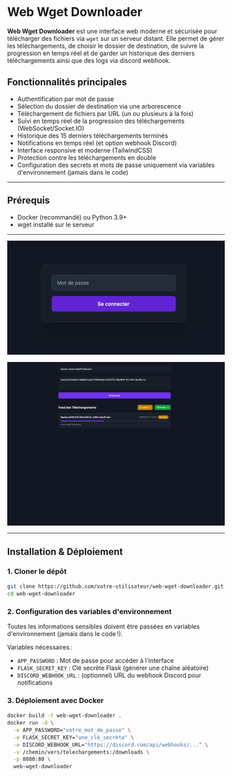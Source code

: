 # Web Wget Downloader

**Web Wget Downloader** est une interface web moderne et sécurisée pour télécharger des fichiers via `wget` sur un serveur distant. Elle permet de gérer les téléchargements, de choisir le dossier de destination, de suivre la progression en temps réel et de garder un historique des derniers téléchargements ainsi que des logs via discord webhook.

## Fonctionnalités principales

- Authentification par mot de passe
- Sélection du dossier de destination via une arborescence
- Téléchargement de fichiers par URL (un ou plusieurs à la fois)
- Suivi en temps réel de la progression des téléchargements (WebSocket/Socket.IO)
- Historique des 15 derniers téléchargements terminés
- Notifications en temps réel (et option webhook Discord)
- Interface responsive et moderne (TailwindCSS)
- Protection contre les téléchargements en double
- Configuration des secrets et mots de passe uniquement via variables d'environnement (jamais dans le code)

---

## Prérequis

- Docker (recommandé) ou Python 3.9+
- wget installé sur le serveur

---

![Aperçu du mot de passe](password.png)


![Aperçu de l'interface](interface.png)

---

## Installation & Déploiement

### 1. Cloner le dépôt

```bash
git clone https://github.com/votre-utilisateur/web-wget-downloader.git
cd web-wget-downloader
```

### 2. Configuration des variables d'environnement

Toutes les informations sensibles doivent être passées en variables d'environnement (jamais dans le code !).

Variables nécessaires :
- `APP_PASSWORD` : Mot de passe pour accéder à l'interface
- `FLASK_SECRET_KEY` : Clé secrète Flask (générer une chaîne aléatoire)
- `DISCORD_WEBHOOK_URL` : (optionnel) URL du webhook Discord pour notifications

### 3. Déploiement avec Docker

```bash
docker build -t web-wget-downloader .
docker run -d \
  -e APP_PASSWORD="votre_mot_de_passe" \
  -e FLASK_SECRET_KEY="une_clé_secrète" \
  -e DISCORD_WEBHOOK_URL="https://discord.com/api/webhooks/..." \
  -v /chemin/vers/telechargements:/downloads \
  -p 8080:80 \
  web-wget-downloader
```
